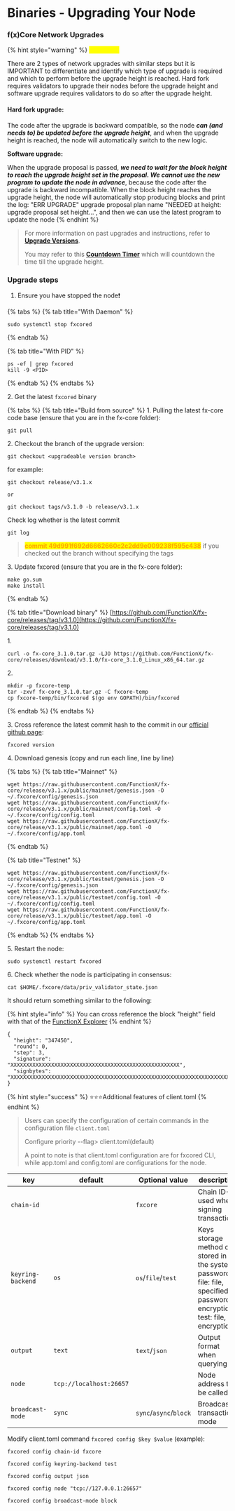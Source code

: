 # Binaries - Upgrading Your Node

### f(x)Core Network Upgrades

{% hint style="warning" %}
<mark style="color:yellow;">**WARNING**</mark>

There are 2 types of network upgrades with similar steps but it is IMPORTANT to differentiate and identify which type of upgrade is required and which to perform before the upgrade height is reached. Hard fork requires validators to upgrade their nodes before the upgrade height and software upgrade requires validators to do so after the upgrade height.



#### **Hard fork upgrade:**

The code after the upgrade is backward compatible, so the node _**can (and needs to) be updated before the upgrade height**_, and when the upgrade height is reached, the node will automatically switch to the new logic.



**Software upgrade:**

When the upgrade proposal is passed, _**we need to wait for the block height to reach the upgrade height set in the proposal. We cannot use the new program to update the node in advance**_, because the code after the upgrade is backward incompatible. When the block height reaches the upgrade height, the node will automatically stop producing blocks and print the log: "ERR UPGRADE" upgrade proposal plan name "NEEDED at height: upgrade proposal set height...", and then we can use the latest program to update the node
{% endhint %}

> For more information on past upgrades and instructions, refer to [**Upgrade Versions**](../../versions/README.md).
>
> You may refer to this [**Countdown Timer**](https://functionx.github.io/fx-core/tools/countdown.html) which will countdown the time till the upgrade height.

### Upgrade steps

1. Ensure you have stopped the node❗

{% tabs %}
{% tab title="With Daemon" %}
```
sudo systemctl stop fxcored
```
{% endtab %}

{% tab title="With PID" %}
```
ps -ef | grep fxcored
kill -9 <PID>
```
{% endtab %}
{% endtabs %}

2\. Get the latest `fxcored` binary

{% tabs %}
{% tab title="Build from source" %}
1\. Pulling the latest fx-core code base (ensure that you are in the fx-core folder):

```
git pull
```

2\. Checkout the branch of the upgrade version:

```shell
git checkout <upgradeable version branch>
```

for example:

```
git checkout release/v3.1.x

or

git checkout tags/v3.1.0 -b release/v3.1.x
```

Check log whether is the latest commit

```
git log
```

> <mark style="color:orange;">**commit 49d991f692d6662660c2c2dd9e009238f595c438**</mark> if you checked out the branch without specifying the tags

3\. Update fxcored (ensure that you are in the fx-core folder):

```
make go.sum
make install
```
{% endtab %}

{% tab title="Download binary" %}
[https://github.com/FunctionX/fx-core/releases/tag/v3.1.0](https://github.com/FunctionX/fx-core/releases/tag/v3.1.0)

1\.

```
curl -o fx-core_3.1.0.tar.gz -LJO https://github.com/FunctionX/fx-core/releases/download/v3.1.0/fx-core_3.1.0_Linux_x86_64.tar.gz
```

2\.

```
mkdir -p fxcore-temp
tar -zxvf fx-core_3.1.0.tar.gz -C fxcore-temp
cp fxcore-temp/bin/fxcored $(go env GOPATH)/bin/fxcored
```
{% endtab %}
{% endtabs %}

3\. Cross reference the latest commit hash to the commit in our [official github page](https://github.com/FunctionX/fx-core):

```
fxcored version
```

4\. Download genesis (copy and run each line, line by line)

{% tabs %}
{% tab title="Mainnet" %}
```
wget https://raw.githubusercontent.com/FunctionX/fx-core/release/v3.1.x/public/mainnet/genesis.json -O ~/.fxcore/config/genesis.json
wget https://raw.githubusercontent.com/FunctionX/fx-core/release/v3.1.x/public/mainnet/config.toml -O ~/.fxcore/config/config.toml
wget https://raw.githubusercontent.com/FunctionX/fx-core/release/v3.1.x/public/mainnet/app.toml -O ~/.fxcore/config/app.toml
```
{% endtab %}

{% tab title="Testnet" %}
```
wget https://raw.githubusercontent.com/FunctionX/fx-core/release/v3.1.x/public/testnet/genesis.json -O ~/.fxcore/config/genesis.json
wget https://raw.githubusercontent.com/FunctionX/fx-core/release/v3.1.x/public/testnet/config.toml -O ~/.fxcore/config/config.toml
wget https://raw.githubusercontent.com/FunctionX/fx-core/release/v3.1.x/public/testnet/app.toml -O ~/.fxcore/config/app.toml
```
{% endtab %}
{% endtabs %}

5\. Restart the node:

```
sudo systemctl restart fxcored
```

6\. Check whether the node is participating in consensus:

```
cat $HOME/.fxcore/data/priv_validator_state.json
```

It should return something similar to the following:

{% hint style="info" %}
You can cross reference the block "height" field with that of the [FunctionX Explorer](https://dhobyghaut-explorer.functionx.io/fxcore/blocks)
{% endhint %}

```
{
  "height": "347450",
  "round": 0,
  "step": 3,
  "signature": "XXXXXXXXXXXXXXXXXXXXXXXXXXXXXXXXXXXXXXXXXXXXXXXXXXXXXX",
  "signbytes": "XXXXXXXXXXXXXXXXXXXXXXXXXXXXXXXXXXXXXXXXXXXXXXXXXXXXXXXXXXXXXXXXXXXXXXXXXXXXXXXXXXXXXXXXXXXXXX"
}
```

{% hint style="success" %}
:star::star::star:Additional features of client.toml
{% endhint %}

> Users can specify the configuration of certain commands in the configuration file `client.toml`
>
> Configure priority --flag> client.toml(default)
>
> A point to note is that client.toml configuration are for fxcored CLI, while app.toml and config.toml are configurations for the node.

| key               | default                 | Optional value         | description                                                                                                                 |
| ----------------- | ----------------------- | ---------------------- | --------------------------------------------------------------------------------------------------------------------------- |
| `chain-id`        |                         | `fxcore`               | Chain ID-used when signing transactions                                                                                     |
| `keyring-backend` | `os`                    | `os`/`file`/`test`     | Keys storage method os: stored in the system password, file: file, specified password encryption, test: file, no encryption |
| `output`          | `text`                  | `text`/`json`          | Output format when querying                                                                                                 |
| `node`            | `tcp://localhost:26657` |                        | Node address to be called                                                                                                   |
| `broadcast-mode`  | `sync`                  | `sync`/`async`/`block` | Broadcast transaction mode                                                                                                  |

Modify client.toml command `fxcored config $key $value` (example):

```
fxcored config chain-id fxcore

fxcored config keyring-backend test

fxcored config output json

fxcored config node "tcp://127.0.0.1:26657"

fxcored config broadcast-mode block
```

